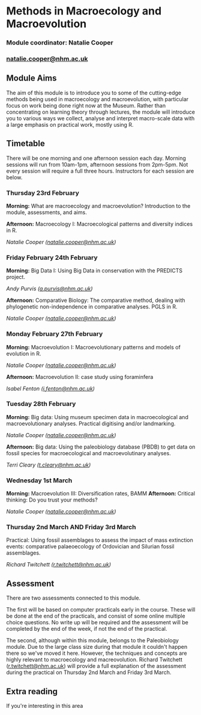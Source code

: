 # Methods in Macroecology and Macroevolution
### Module coordinator: Natalie Cooper
### natalie.cooper@nhm.ac.uk

## Module Aims
The aim of this module is to introduce you to some of the cutting-edge methods being used in macroecology and macroevolution, with particular focus on work being done right now at the Museum. Rather than concentrating on learning theory through lectures, the module will introduce you to various ways we collect, analyse and interpret macro-scale data with a large emphasis on practical work, mostly using R. 


## Timetable
There will be one morning and one afternoon session each day. Morning sessions will run from 10am-1pm, afternoon sessions from 2pm-5pm. Not every session will require a full three hours. Instructors for each session are below.

### Thursday 23rd February

**Morning:** What are macroecology and macroevolution? Introduction to the module, assessments, and aims.

**Afternoon:** Macroecology I: Macroecological patterns and diversity indices in R.

*Natalie Cooper (natalie.cooper@nhm.ac.uk)*

### Friday February 24th February

**Morning:** Big Data I: Using Big Data in conservation with the PREDICTS project.

*Andy Purvis (a.purvis@nhm.ac.uk)*

**Afternoon:** Comparative Biology: The comparative method, dealing with phylogenetic non-independence in comparative analyses. PGLS in R.

*Natalie Cooper (natalie.cooper@nhm.ac.uk)*

### Monday February 27th February

**Morning:** Macroevolution I: Macroevolutionary patterns and models of evolution in R.

*Natalie Cooper (natalie.cooper@nhm.ac.uk)*

**Afternoon:** Macroevolution II: case study using foraminfera

*Isabel Fenton (i.fenton@nhm.ac.uk)*

### Tuesday 28th February

**Morning:** Big data: Using museum specimen data in macroecological and macroevolutionary analyses. Practical digitising and/or landmarking.

*Natalie Cooper (natalie.cooper@nhm.ac.uk)*

**Afternoon:** Big data: Using the paleobiology database (PBDB) to get data on fossil species for macroecological and macroevolutinary analyses.

*Terri Cleary (t.cleary@nhm.ac.uk)*

### Wednesday 1st March

**Morning:** Macroevolution III: Diversification rates, BAMM
**Afternoon:** Critical thinking: Do you trust your methods?

*Natalie Cooper (natalie.cooper@nhm.ac.uk)*

### Thursday 2nd March AND Friday 3rd March

Practical: Using fossil assemblages to assess the impact of mass extinction events: comparative palaeoecology of Ordovician and Silurian fossil assemblages.

*Richard Twitchett (r.twitchett@nhm.ac.uk)*

## Assessment
There are two assessments connected to this module.

The first will be based on computer practicals early in the course. These will be done at the end of the practicals, and consist of some online multiple choice questions. No write up will be required and the assessment will be completed by the end of the week, if not the end of the practical. 

The second, although within this module, belongs to the Paleobiology module. Due to the large class size during that module it couldn't happen there so we've moved it here. However, the techniques and concepts are highly relevant to macroecology and macreovolution. Richard Twitchett (r.twitchett@nhm.ac.uk) will provide a full explanation of the assessment during the practical on Thursday 2nd March and Friday 3rd March. 

## Extra reading
If you're interesting in this area
